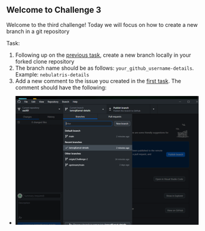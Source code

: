## Welcome to Challenge 3

Welcome to the third challenge! 
Today we will focus on how to create a new branch in a git repository

Task: 
1. Following up on the [previous task](https://github.com/NebulaTris/oss101/blob/main/Beginner/Challenges/02.md), create a new branch locally in your forked clone repository
2. The branch name should be as follows: ``your_github_username-details``. Example: ``nebulatris-details``
3. Add a new comment to the issue you created in the [first task](https://github.com/NebulaTris/oss101/blob/main/Beginner/Challenges/01.md). The comment should have the following:
- ![Alt text](image-1.png)
